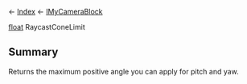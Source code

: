 ← [Index](Api-Index) ← [IMyCameraBlock](Sandbox.ModAPI.Ingame.IMyCameraBlock)

[float](System.Single) RaycastConeLimit

## Summary

Returns the maximum positive angle you can apply for pitch and yaw.

